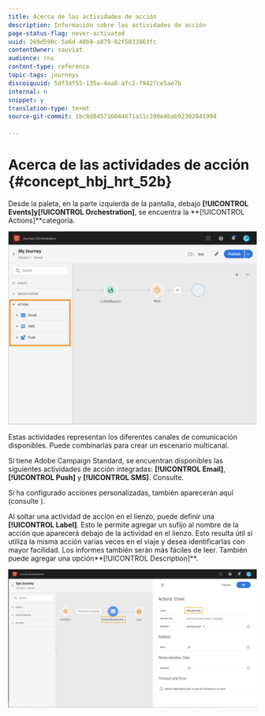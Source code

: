 ```yaml
---
title: Acerca de las actividades de acción
description: Información sobre las actividades de acción
page-status-flag: never-activated
uuid: 269d590c-5a6d-40b9-a879-02f5033863fc
contentOwner: sauviat
audience: rns
content-type: reference
topic-tags: journeys
discoiquuid: 5df34f55-135a-4ea8-afc2-f9427ce5ae7b
internal: n
snippet: y
translation-type: tm+mt
source-git-commit: 1bc8d845716044671a11c200e4bab92302841994

---
```



# Acerca de las actividades de acción {#concept_hbj_hrt_52b}

Desde la paleta, en la parte izquierda de la pantalla, debajo **[!UICONTROL Events]**y**[!UICONTROL Orchestration]**, se encuentra la **[!UICONTROL Actions]**categoría.

![](../assets/journey58.png)

Estas actividades representan los diferentes canales de comunicación disponibles. Puede combinarlas para crear un escenario multicanal.

Si tiene Adobe Campaign Standard, se encuentran disponibles las siguientes actividades de acción integradas: **[!UICONTROL Email]**,**[!UICONTROL Push]** y **[!UICONTROL SMS]**. Consulte[](../building-journeys/using-adobe-campaign-actions.md).

Si ha configurado acciones personalizadas, también aparecerán aquí (consulte [](../building-journeys/using-custom-actions.md)).

Al soltar una actividad de acción en el lienzo, puede definir una **[!UICONTROL Label]**. Esto le permite agregar un sufijo al nombre de la acción que aparecerá debajo de la actividad en el lienzo. Esto resulta útil si utiliza la misma acción varias veces en el viaje y desea identificarlas con mayor facilidad. Los informes también serán más fáciles de leer. También puede agregar una opción**[!UICONTROL Description]**.

![](../assets/journey59bis.png)
